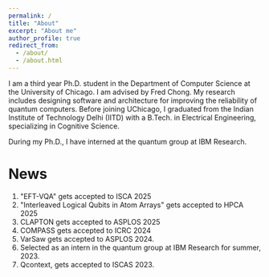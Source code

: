 ```yaml
---
permalink: /
title: "About"
excerpt: "About me"
author_profile: true
redirect_from: 
  - /about/
  - /about.html
---
```


I am a third year Ph.D. student in the Department of Computer Science at the University of Chicago. I am advised by Fred Chong. My research includes designing software and architecture for improving the reliability of quantum computers. Before joining UChicago, I graduated from the Indian Institute of Technology Delhi (IITD) with a B.Tech. in Electrical Engineering, specializing in Cognitive Science.

During my Ph.D., I have interned at the quantum group at IBM Research.

News
======
1. "EFT-VQA" gets accepted to ISCA 2025
1. "Interleaved Logical Qubits in Atom Arrays" gets accepted to HPCA 2025
1. CLAPTON gets accepted to ASPLOS 2025
1. COMPASS gets accepted to ICRC 2024
1. VarSaw gets accepted to ASPLOS 2024.
1. Selected as an intern in the quantum group at IBM Research for summer, 2023.
1. Qcontext, gets accepted to ISCAS 2023.  
